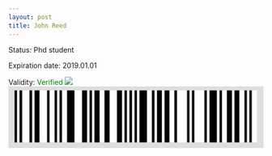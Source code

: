 ```yaml
---
layout: post
title: John Reed
---
```


Status: Phd student

Expiration date: 2019.01.01

Validity: <font color="green"> Verified</font> 
![](/members/img/John_Reed.png)
![](/members/img/bar.png)
